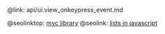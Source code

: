 @link: api/ui.view_onkeypress_event.md

@seolinktop: [mvc library](https://webix.com)
@seolink: [lists in javascript](https://webix.com/widget/list/)